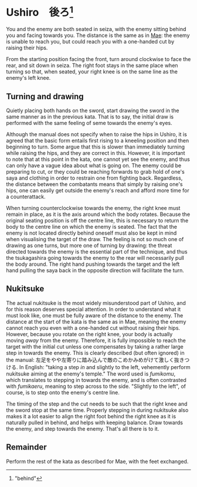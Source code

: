 # Ushiro　後ろ[^1]

You and the enemy are both seated in seiza, with the enemy sitting behind you and facing towards you. The distance is the same as in [Mae](mae.md): the enemy is unable to reach you, but could reach you with a one-handed cut by raising their hips.

From the starting position facing the front, turn around clockwise to face the rear, and sit down in seiza. The right foot stays in the same place when turning so that, when seated, your right knee is on the same line as the enemy's left knee.

## Turning and drawing

Quietly placing both hands on the sword, start drawing the sword in the same manner as in the previous kata. That is to say, the initial draw is performed with the same feeling of seme towards the enemy's eyes.

Although the manual does not specify when to raise the hips in Ushiro, it is agreed that the basic form entails first rising to a kneeling position and then beginning to turn. Some argue that this is slower than immediately turning while raising the hips, and they are correct in this. However, it is important to note that at this point in the kata, one cannot yet see the enemy, and thus can only have a vague idea about what is going on. The enemy could be preparing to cut, or they could be reaching forwards to grab hold of one's saya and clothing in order to restrain one from fighting back. Regardless, the distance between the combatants means that simply by raising one's hips, one can easily get outside the enemy's reach and afford more time for a counterattack.

When turning counterclockwise towards the enemy, the right knee must remain in place, as it is the axis around which the body rotates. Because the original seating position is off the centre line, this is necessary to return the body to the centre line on which the enemy is seated. The fact that the enemy is not located directly behind oneself must also be kept in mind when visualising the target of the draw. The feeling is not so much one of drawing as one turns, but more one of turning by drawing: the threat directed towards the enemy is the essential part of the technique, and thus the tsukagashira going towards the enemy to the rear will necessarily pull the body around. The right hand pushing towards the target and the left hand pulling the saya back in the opposite direction will facilitate the turn.

## Nukitsuke

The actual nukitsuke is the most widely misunderstood part of Ushiro, and for this reason deserves special attention. In order to understand what it must look like, one must be fully aware of the distance to the enemy. The distance at the start of the kata is the same as in Mae, meaning the enemy cannot reach you even with a one-handed cut without raising their hips. However, because you rotate on the right knee, your body is actually moving *away* from the enemy. Therefore, it is fully impossible to reach the target with the initial cut unless one compensates by taking a rather large step in towards the enemy. This is clearly described (but often ignored) in the manual: 左足をやや左寄りに踏み込んで敵のこめかみめがけて激しく抜きつける. In English: "taking a step *in* and slightly to the left, vehemently perform nukitsuke aiming at the enemy's temple." The word used is *fumikomu*, which translates to stepping in towards the enemy, and is often contrasted with *fumikaeru*, meaning to step across to the side. "Slightly to the left", of course, is to step onto the enemy's centre line.

The timing of the step and the cut needs to be such that the right knee and the sword stop at the same time. Properly stepping in during nukitsuke also makes it a lot easier to align the right foot behind the right knee as it is naturally pulled in behind, and helps with keeping balance. Draw towards the enemy, and step towards the enemy. That's all there is to it.

## Remainder

Perform the rest of the kata as described for Mae, with the feet exchanged.

[^1]: "behind"
